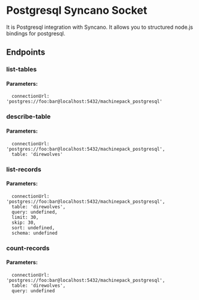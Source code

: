 # Postgresql Syncano Socket

It is Postgresql integration with Syncano. It allows you to structured node.js bindings for postgresql.

## Endpoints

### list-tables

#### Parameters:

      connectionUrl: 'postgres://foo:bar@localhost:5432/machinepack_postgresql'


### describe-table

#### Parameters:

      connectionUrl: 'postgres://foo:bar@localhost:5432/machinepack_postgresql',
      table: 'direwolves'


### list-records

#### Parameters:

      connectionUrl: 'postgres://foo:bar@localhost:5432/machinepack_postgresql',
      table: 'direwolves',
      query: undefined,
      limit: 30,
      skip: 30,
      sort: undefined,
      schema: undefined


### count-records

#### Parameters:

      connectionUrl: 'postgres://foo:bar@localhost:5432/machinepack_postgresql',
      table: 'direwolves',
      query: undefined

